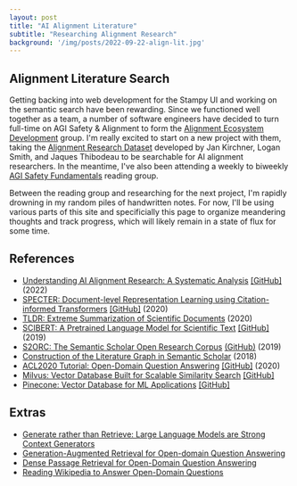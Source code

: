 ```yaml
---
layout: post
title: "AI Alignment Literature"
subtitle: "Researching Alignment Research"
background: '/img/posts/2022-09-22-align-lit.jpg'
---
```


## Alignment Literature Search

Getting backing into web development for the Stampy UI and working on the semantic search have been rewarding. Since we functioned well together as a team, a number of software engineers have decided to turn full-time on AGI Safety & Alignment to form the [Alignment Ecosystem Development](https://alignment.dev/) group. I'm really excited to start on a new project with them, taking the [Alignment Research Dataset](https://github.com/moirage/alignment-research-dataset) developed by Jan Kirchner, Logan Smith, and Jaques Thibodeau to be searchable for AI alignment researchers. In the meantime, I've also been attending a weekly to biweekly [AGI Safety Fundamentals](https://www.agisafetyfundamentals.com/ai-alignment-curriculum) reading group.

Between the reading group and researching for the next project, I'm rapidly drowning in my random piles of handwritten notes. For now, I'll be using various parts of this site and specificially this page to organize meandering thoughts and track progress, which will likely remain in a state of flux for some time.

## References

- [Understanding AI Alignment Research: A Systematic Analysis](https://arxiv.org/abs/2206.02841) [[GitHub]](https://github.com/moirage/alignment-research-dataset) (2022)
- [SPECTER: Document-level Representation Learning using Citation-informed Transformers](https://arxiv.org/abs/2004.07180) [[GitHub]](https://github.com/allenai/specter) (2020)
- [TLDR: Extreme Summarization of Scientific Documents](https://arxiv.org/abs/2004.15011) (2020)
- [SCIBERT: A Pretrained Language Model for Scientific Text](https://arxiv.org/abs/1903.10676v3) [[GitHub]](https://github.com/allenai/scibert) (2019)
- [S2ORC: The Semantic Scholar Open Research Corpus](https://arxiv.org/abs/1903.10676v3) [(GitHub)](https://github.com/allenai/s2orc) (2019)
- [Construction of the Literature Graph in Semantic Scholar](https://arxiv.org/abs/1805.02262) (2018)
- [ACL2020 Tutorial: Open-Domain Question Answering](https://aclanthology.org/2020.acl-tutorials.8/) [[GitHub]](https://github.com/danqi/acl2020-openqa-tutorial) (2020)
- [Milvus: Vector Database Built for Scalable Similarity Search](https://milvus.io/) [[GitHub]](https://github.com/milvus-io/milvus)
- [Pinecone: Vector Database for ML Applications](https://www.pinecone.io/learn/) [[GitHub]](https://github.com/pinecone-io)

## Extras

- [Generate rather than Retrieve: Large Language Models are Strong Context Generators](https://arxiv.org/abs/2209.10063)
- [Generation-Augmented Retrieval for Open-domain Question Answering](https://arxiv.org/abs/2009.08553)
- [Dense Passage Retrieval for Open-Domain Question Answering](https://arxiv.org/abs/2004.04906)
- [Reading Wikipedia to Answer Open-Domain Questions](https://arxiv.org/abs/1704.00051)
